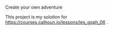 Create your own adventure

This project is my solution for https://courses.calhoun.io/lessons/les_goph_06 .